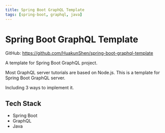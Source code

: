 ```yaml
---
title: Spring Boot GraphQL Template
tags: [spring-boot, graphql, java]
---
```


# Spring Boot GraphQL Template

GitHub: https://github.com/HuakunShen/spring-boot-graphql-template

A template for Spring Boot GraphQL project.

Most GraphQL server tutorials are based on Node.js. This is a template for Spring Boot GraphQL server.

Including 3 ways to implement it.

## Tech Stack

- Spring Boot
- GraphQL
- Java
